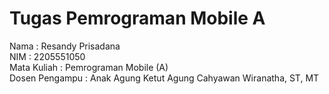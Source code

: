 # Tugas Pemrograman Mobile A

Nama           : Resandy Prisadana <br>
NIM            : 2205551050 <br>
Mata Kuliah    : Pemrograman Mobile (A) <br>
Dosen Pengampu : Anak Agung Ketut Agung Cahyawan Wiranatha, ST, MT <br>
